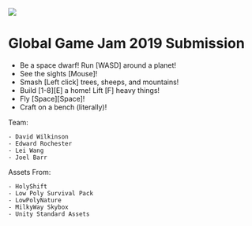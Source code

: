 ![](https://ggj.s3.amazonaws.com/styles/game_sidebar__wide/featured_image/2019/01/71476/title.png?itok=upQLKp46&timestamp=1548628456)

# Global Game Jam 2019 Submission

 - Be a space dwarf! Run [WASD] around a planet! 
 - See the sights [Mouse]! 
 - Smash [Left click] trees, sheeps, and mountains! 
 - Build [1-8][E] a home! Lift [F] heavy things! 
 - Fly [Space][Space]! 
 - Craft on a bench (literally)!

Team:

    - David Wilkinson
    - Edward Rochester
    - Lei Wang
    - Joel Barr

Assets From:

    - HolyShift
    - Low Poly Survival Pack
    - LowPolyNature
    - MilkyWay Skybox
    - Unity Standard Assets
